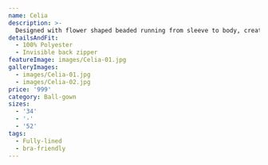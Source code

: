 ```yaml
---
name: Celia
description: >-
  Designed with flower shaped beaded running from sleeve to body, created to highlight the waist. Bridal gown with a long lit.
detailsAndFit:
  - 100% Polyester
  - Invisible back zipper
featureImage: images/Celia-01.jpg
galleryImages:
  - images/Celia-01.jpg
  - images/Celia-02.jpg
price: '999'
category: Ball-gown
sizes:
  - '34'
  - '-'
  - '52'
tags:
  - Fully-lined
  - bra-friendly
---
```


